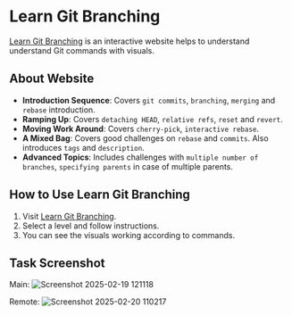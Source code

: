 # Learn Git Branching

[Learn Git Branching](https://learngitbranching.js.org/) is an interactive website helps to understand understand Git commands with visuals.

## About Website

- **Introduction Sequence**: Covers `git commits`, `branching`, `merging` and `rebase` introduction.
- **Ramping Up**: Covers `detaching HEAD`, `relative refs`, `reset` and `revert`.
- **Moving Work Around**: Covers `cherry-pick`, `interactive rebase`.
- **A Mixed Bag**: Covers good challenges on `rebase` and `commits`. Also introduces `tags` and `description`.
- **Advanced Topics**: Includes challenges with `multiple number of branches`, `specifying parents` in case of multiple parents.


## How to Use Learn Git Branching
1. Visit [Learn Git Branching](https://learngitbranching.js.org/).
2. Select a level and follow instructions.
3. You can see the visuals working according to commands.

## Task Screenshot
Main:
![Screenshot 2025-02-19 121118](https://github.com/user-attachments/assets/e4d7ad71-737f-43f2-974e-29fd87b829e6)


Remote:
![Screenshot 2025-02-20 110217](https://github.com/user-attachments/assets/e6c4a942-8f12-4192-9887-257f23a9cb27)

